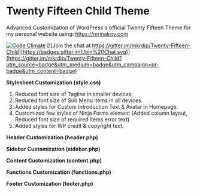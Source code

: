 # Twenty Fifteen Child Theme
Advanced Customization of WordPress's official Twenty Fifteen Theme for my personal website using: https://mrinalroy.com

[![Code Climate](https://codeclimate.com/github/mkrdip/Twenty-Fifteen-Child/badges/gpa.svg)](https://codeclimate.com/github/mkrdip/Twenty-Fifteen-Child) [![Join the chat at https://gitter.im/mkrdip/Twenty-Fifteen-Child](https://badges.gitter.im/Join%20Chat.svg)](https://gitter.im/mkrdip/Twenty-Fifteen-Child?utm_source=badge&utm_medium=badge&utm_campaign=pr-badge&utm_content=badge)

**Stylesheet Customization (style.css)**

1. Reduced font size of Tagline in smaller devices.
2. Reduced font size of Sub Menu items in all devices.
3. Added styles for Custom Introduction Text & Avatar in Homepage. 
4. Customized few styles of Ninja Forms element (Added column layout, Reduced font size of required items error text)
5. Added styles for WP credit & copyright text.

**Header Customization (header.php)**

**Sidebar Customization (sidebar.php)**

**Content Customization (content.php)**

**Functions Customization (functions.php)**

**Footer Customization (footer.php)**
